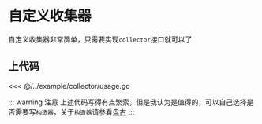 # 自定义收集器

自定义收集器非常简单，只需要实现`collector`接口就可以了

## 上代码

<<< @/../example/collector/usage.go

::: warning 注意 上述代码写得有点繁索，但是我认为是值得的，可以自己选择是否需要写`构造器`，关于`构造器`请参看[盘古](https://pangu.pangum.tech)
:::
